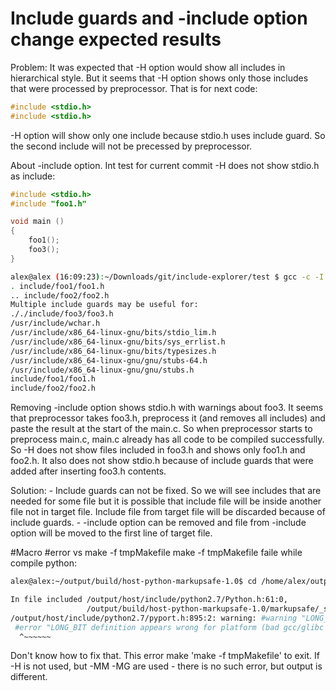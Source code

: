 # Include guards and -include option change expected results

Problem:
It was expected that -H option would show all includes in hierarchical style. 
But it seems that -H option shows only those includes that were processed by preprocessor. That is for next code:
```c
#include <stdio.h>
#include <stdio.h>
```

-H option will show only one include because stdio.h uses include guard. So the second include will not be precessed by preprocessor.

About -include option. Int test for current commit -H does not show stdio.h as include:

```c
#include <stdio.h>
#include "foo1.h"

void main ()
{
	foo1();
	foo3();
}
```

```bash
alex@alex (16:09:23):~/Downloads/git/include-explorer/test $ gcc -c -I include/foo1/ -I include/foo2/ -include ./include/foo3/foo3.h /home/alex/Downloads/git/include-explorer/test/src/main.c -H
. include/foo1/foo1.h
.. include/foo2/foo2.h
Multiple include guards may be useful for:
././include/foo3/foo3.h
/usr/include/wchar.h
/usr/include/x86_64-linux-gnu/bits/stdio_lim.h
/usr/include/x86_64-linux-gnu/bits/sys_errlist.h
/usr/include/x86_64-linux-gnu/bits/typesizes.h
/usr/include/x86_64-linux-gnu/gnu/stubs-64.h
/usr/include/x86_64-linux-gnu/gnu/stubs.h
include/foo1/foo1.h
include/foo2/foo2.h
```
Removing -include option shows stdio.h with warnings about foo3.
It seems that preprocessor takes foo3.h, preprocess it (and removes all includes) and paste the result at the start of the main.c. So when preprocessor starts to preprocess main.c, main.c already has all code to be compiled successfully. So -H does not show files included in foo3.h and shows only foo1.h and foo2.h. It also does not show stdio.h because of include guards that were added after inserting foo3.h contents.

Solution:
	- Include guards can not be fixed. So we will see includes that are needed for some file but it is possible that include file will be inside another file not in target file. Include file from target file will be discarded because of include guards.
	- -include option can be removed and file from -include option will be moved to the first line of target file.

#Macro #error vs make -f tmpMakefile
make -f tmpMakefile faile while compile python:

```bash
alex@alex:~/output/build/host-python-markupsafe-1.0$ cd /home/alex/output/build/host-python-markupsafe-1.0 && /home/alex/output/host/bin/arm-linux-gnueabihf-gcc -pthread -fno-strict-aliasing -O2 -I/home/alex/output/host/include -DNDEBUG -g -fwrapv -O3 -Wall -Wstrict-prototypes -fPIC -I/home/alex/output/host/include/python2.7 /home/alex/output/build/host-python-markupsafe-1.0/markupsafe/_speedups.c -H -fsyntax-only
```

```bash
In file included /output/host/include/python2.7/Python.h:61:0,
                 /output/build/host-python-markupsafe-1.0/markupsafe/_speedups.c:12:
/output/host/include/python2.7/pyport.h:895:2: warning: #warning "LONG_BIT definition appears wrong for platform (bad gcc/glibc config?)." [-Wcpp]
 #error "LONG_BIT definition appears wrong for platform (bad gcc/glibc config?)."
  ^~~~~~~
```

Don't know how to fix that. This error make 'make -f tmpMakefile' to exit. If -H is not used, but -MM -MG are used - there is no such error, but output is different.